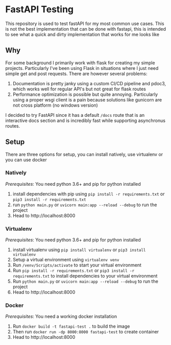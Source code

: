 # FastAPI Testing

This repository is used to test fastAPI for my most common use cases. This is not the best implementation that can be done with fastapi, this is intended to see what a quick and dirty implementation that works for me looks like

## Why

For some background I primarily work with flask for creating my simple projects. Particularly I've been using Flask in situations where I just need simple get and post requests. There are however several problems:

1. Documentation is pretty janky using a custom CI/CD pipeline and pdoc3, which works well for regular API's but not great for flask routes
2. Performance optimization is possible but quite annoying. Particularly using a proper wsgi client is a pain because solutions like gunicorn are not cross platform (no windows version)

I decided to try FastAPI since it has a default `/docs` route that is an interactive docs section and is incredibly fast while supporting asynchronus routes.

## Setup

There are three options for setup, you can install natively, use virtualenv or you can use docker

### Natively

*Prerequisites*:
You need python 3.6+ and pip for python installed

1. install dependencies with pip using `pip install -r requirements.txt` or `pip3 install -r requirements.txt`
2. run `python main.py` or `uvicorn main:app --reload --debug` to run the project
3. Head to http://localhost:8000

### Virtualenv

*Prerequisites*:
You need python 3.6+ and pip for python installed

1. install virtualenv using `pip install virtualenv` or `pip3 install virtualenv`
2. Setup a virtual environment using `virtualenv venv`
3. Run `/venv/Scripts/activate` to start your virtual environment
4. Run `pip install -r requirements.txt` or `pip3 install -r requirements.txt` to install dependencies to your virtual environment
5. Run `python main.py` or `uvicorn main:app --reload --debug` to run the project
6. Head to http://localhost:8000

### Docker

*Prerequisites*:
You need a working docker installation

1. Run `docker build -t fastapi-test .` to build the image
2. Then run `docker run -dp 8000:8000 fastapi-test` to create container
3. Head to http://localhost:8000
